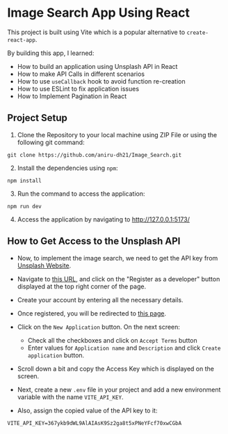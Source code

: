 # Image Search App Using React

This project is built using Vite which is a popular alternative to `create-react-app`.

By building this app, I learned:
- How to build an application using Unsplash API in React
- How to make API Calls in different scenarios
- How to use `useCallback` hook to avoid function re-creation
- How to use ESLint to fix application issues
- How to Implement Pagination in React

## Project Setup

1. Clone the Repository to your local machine using ZIP File or using the following git command:
```
git clone https://github.com/aniru-dh21/Image_Search.git
```

2. Install the dependencies using `npm`:
```
npm install
```

3. Run the command to access the application:
```
npm run dev
```

4. Access the application by navigating to <ins>http://127.0.0.1:5173/</ins>

## How to Get Access to the Unsplash API

- Now, to implement the image search, we need to get the API key from <a href="https://unsplash.com/">Unsplash Website</a>.

- Navigate to <a href="https://unsplash.com/developers">this URL</a>, and click on the "Register as a developer" button displayed at the top right corner of the page.

- Create your account by entering all the necessary details.

- Once registered, you will be redirected to <a href="https://unsplash.com/oauth/applications">this page</a>.

- Click on the `New Application` button. On the next screen:
  - Check all the checkboxes and click on `Accept Terms` button
  - Enter values for `Application name` and `Description` and click `Create application` button.

- Scroll down a bit and copy the Access Key which is displayed on the screen.

- Next, create a new `.env` file in your project and add a new environment variable with the name `VITE_API_KEY`.

- Also, assign the copied value of the API key to it:
```
VITE_API_KEY=367ykb9dWL9AlAIAsK9Sz2ga8t5xPNeYFcf70xwCGbA
```
